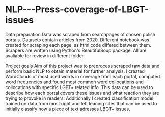 # NLP---Press-coverage-of-LBGT-issues

Data preparation
Data was scraped from searchpages of chosen polish portals. Datasets contain articles from 2020. Different notebook was created for scraping each page, as html code 
differed between them. Scrapers are written using Python's BeautifulSoup package. All are avaliable for review in different folder.

Project goals
Aim of this project was to preprocess scraped raw data and perform basic NLP to obtain material for further analysis. I created WordClouds of most used words in 
coverage from each portal, computed word frequencies and found most common word collocations and collocations with specific LGBT+ related info. This data can be used to
describe how each portal covers these issues and what reaction they are trying to provoke in readers.
Additionally I created classification model trained on data from most right and left leaning sites that can be used to initially classify how a piece of text adresses
LBGT+ issues.
